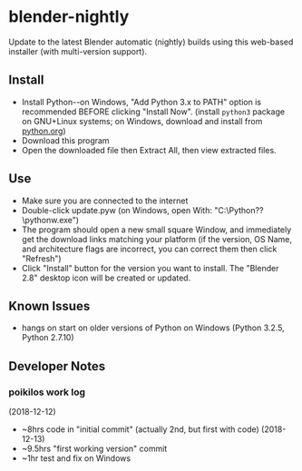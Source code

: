 # blender-nightly
Update to the latest Blender automatic (nightly) builds using this web-based installer (with multi-version support).

## Install
* Install Python--on Windows, "Add Python 3.x to PATH" option is recommended BEFORE clicking "Install Now". (install `python3` package on GNU+Linux systems; on Windows, download and install from [python.org](http://www.python.org))
* Download this program
* Open the downloaded file then Extract All, then view extracted files.

## Use
* Make sure you are connected to the internet
* Double-click update.pyw (on Windows, open With: "C:\Python??\pythonw.exe")
* The program should open a new small square Window, and immediately get the download links matching your platform (if the version, OS Name, and architecture flags are incorrect, you can correct them then click "Refresh")
* Click "Install" button for the version you want to install. The "Blender 2.8" desktop icon will be created or updated.

## Known Issues
* hangs on start on older versions of Python on Windows (Python 3.2.5, Python 2.7.10)

## Developer Notes

### poikilos work log
(2018-12-12)
* ~8hrs code in "initial commit" (actually 2nd, but first with code)
(2018-12-13)
* ~9.5hrs "first working version" commit
* ~1hr test and fix on Windows
